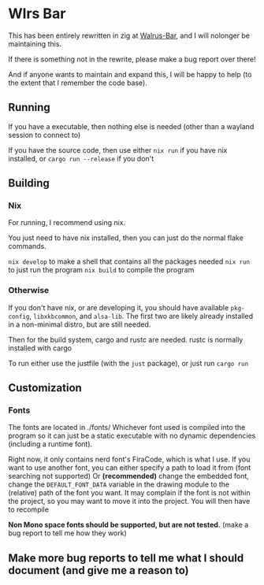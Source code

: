 # Wlrs Bar
This has been entirely rewritten in zig at [Walrus-Bar](https://codeberg.com/Elijah-Immer/walrus-bar), and I will nolonger be maintaining this.

If there is something not in the rewrite, please make a bug report over there!

And if anyone wants to maintain and expand this, I will be happy to help (to the extent that I remember the code base).

## Running
If you have a executable, then nothing else is needed (other than a wayland session to connect to)

If you have the source code, then use either
`nix run` if you have nix installed, or
`cargo run --release` if you don't

## Building 
### Nix
For running, I recommend using nix.

You just need to have nix installed, then you can just do the normal flake commands.

`nix develop` to make a shell that contains all the packages needed
`nix run` to just run the program
`nix build` to compile the program

### Otherwise
If you don't have nix, or are developing it, you should have available
`pkg-config`, `libxkbcommon`, and `alsa-lib`.
The first two are likely already installed in a non-minimal distro, but are still needed.

Then for the build system, cargo and rustc are needed. rustc is normally installed with cargo

To run either use the justfile (with the `just` package), or just run `cargo run`


## Customization
### Fonts
The fonts are located in ./fonts/
Whichever font used is compiled into the program so it can just be a static 
executable with no dynamic dependencies (including a runtime font).

Right now, it only contains nerd font's FiraCode, which is what I use.
If you want to use another font, you can either specify a path to load it from
(font searching not supported)
Or **(recommended)** change the embedded font, change the `DEFAULT_FONT_DATA` variable
in the drawing module to the (relative) path of the font you want.
It may complain if the font is not within the project, so you may want to move it into the project.
You will then have to recompile

**Non Mono space fonts should be supported, but are not tested.** (make a bug report to tell me how they work)

## Make more bug reports to tell me what I should document (and give me a reason to)
